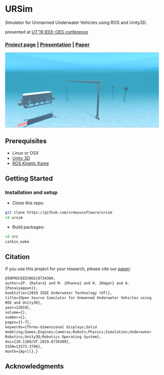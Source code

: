<!-- <img src='docs/assets/unity_scene.png' align="right" width=200> -->
# URSim
Simulator for Unmanned Underwater Vehicles using ROS and Unity3D.
<br>

presented at [UT'19 IEEE-OES conference](http://ut19.tori.org.tw/webpage/index.aspx)

### [Project page](https://srmauvsoftware.github.io/URSim/) |   [Presentation](https://docs.google.com/presentation/d/1ChLeVlUOYZ9LOEp-kk0C3HupoHN2Ctm8oyvjrr45BvY/edit?usp=sharing)  |  [Paper](https://ieeexplore.ieee.org/document/8734309)

<img src="docs/assets/unity_scene.png" width="1000px"/>

## Prerequisites
- Linux or OSX
- [Unity 3D](https://unity.com/)
- [ROS Kinetic Kame](http://wiki.ros.org/kinetic#Installation)

## Getting Started
### Installation and setup
- Clone this repo:
```bash
git clone https://github.com/srmauvsoftware/ursim
cd ursim
```

- Build packages:
```bash
cd src
catkin_make
```

## Citation
If you use this project for your research, please cite our [paper](https://srmauvsoftware.github.io/URSim/):

```
@INPROCEEDINGS{8734309, 
author={P. {Katara} and M. {Khanna} and H. {Nagar} and A. {Panaiyappan}}, 
booktitle={2019 IEEE Underwater Technology (UT)}, 
title={Open Source Simulator for Unmanned Underwater Vehicles using ROS and Unity3D}, 
year={2019}, 
volume={}, 
number={}, 
pages={1-7}, 
keywords={Three-dimensional displays;Solid modeling;Games;Engines;Cameras;Robots;Physics;Simulation;Underwater Robotics;Unity3D;Robotics Operating System}, 
doi={10.1109/UT.2019.8734309}, 
ISSN={2573-3796}, 
month={April},}

```


## Acknowledgments
